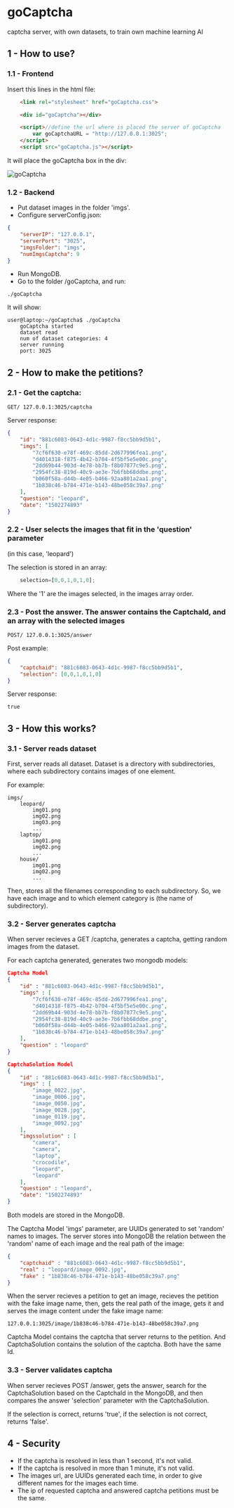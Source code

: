# goCaptcha
captcha server, with own datasets, to train own machine learning AI

## 1 - How to use?
### 1.1 - Frontend
Insert this lines in the html file:
```html
    <link rel="stylesheet" href="goCaptcha.css">

    <div id="goCaptcha"></div>

    <script>//define the url where is placed the server of goCaptcha
        var goCaptchaURL = "http://127.0.0.1:3025";
    </script>
    <script src="goCaptcha.js"></script>
```

It will place the goCaptcha box in the div:

![goCaptcha](https://raw.githubusercontent.com/arnaucode/goCaptcha/master/demo01.png "goCaptcha")

### 1.2 - Backend
- Put dataset images in the folder 'imgs'.
- Configure serverConfig.json:
```json
{
    "serverIP": "127.0.0.1",
    "serverPort": "3025",
    "imgsFolder": "imgs",
    "numImgsCaptcha": 9
}
```

- Run MongoDB.
- Go to the folder /goCaptcha, and run:
```
./goCaptcha
```
It will show:
```
user@laptop:~/goCaptcha$ ./goCaptcha
    goCaptcha started
    dataset read
    num of dataset categories: 4
    server running
    port: 3025
```


## 2 - How to make the petitions?

### 2.1 - Get the captcha:
```
GET/ 127.0.0.1:3025/captcha
```
Server response:
```json
{
    "id": "881c6083-0643-4d1c-9987-f8cc5bb9d5b1",
    "imgs": [
        "7cf6f630-e78f-469c-85dd-2d677996fea1.png",
        "d4014318-f875-4b42-b704-4f5bf5e5e00c.png",
        "2dd69b44-903d-4e78-bb7b-f8b07877c9e5.png",
        "2954fc38-819d-40c9-ae3e-7b6fbb68ddbe.png",
        "b060f58a-d44b-4e05-b466-92aa801a2aa1.png",
        "1b838c46-b784-471e-b143-48be058c39a7.png"
    ],
    "question": "leopard",
    "date": "1502274893"
}
```

### 2.2 - User selects the images that fit in the 'question' parameter
(in this case, 'leopard')

The selection is stored in an array:
```js
    selection=[0,0,1,0,1,0];
```
Where the '1' are the images selected, in the images array order.

### 2.3 - Post the answer. The answer contains the CaptchaId, and an array with the selected images
```
POST/ 127.0.0.1:3025/answer
```
Post example:
```json
{
	"captchaid": "881c6083-0643-4d1c-9987-f8cc5bb9d5b1",
	"selection": [0,0,1,0,1,0]
}
```
Server response:
```
true
```

## 3 - How this works?

### 3.1 - Server reads dataset
First, server reads all dataset. Dataset is a directory with subdirectories, where each subdirectory contains images of one element.

For example:
```
imgs/
    leopard/
        img01.png
        img02.png
        img03.png
        ...
    laptop/
        img01.png
        img02.png
        ...
    house/
        img01.png
        img02.png
        ...
```
Then, stores all the filenames corresponding to each subdirectory. So, we have each image and to which element category is (the name of subdirectory).


### 3.2 - Server generates captcha
When server recieves a GET /captcha, generates a captcha, getting random images from the dataset.

For each captcha generated, generates two mongodb models:
```json
Captcha Model
{
    "id" : "881c6083-0643-4d1c-9987-f8cc5bb9d5b1",
    "imgs" : [
        "7cf6f630-e78f-469c-85dd-2d677996fea1.png",
        "d4014318-f875-4b42-b704-4f5bf5e5e00c.png",
        "2dd69b44-903d-4e78-bb7b-f8b07877c9e5.png",
        "2954fc38-819d-40c9-ae3e-7b6fbb68ddbe.png",
        "b060f58a-d44b-4e05-b466-92aa801a2aa1.png",
        "1b838c46-b784-471e-b143-48be058c39a7.png"
    ],
    "question" : "leopard"
}
```

```json
CaptchaSolution Model
{
    "id" : "881c6083-0643-4d1c-9987-f8cc5bb9d5b1",
    "imgs" : [
        "image_0022.jpg",
        "image_0006.jpg",
        "image_0050.jpg",
        "image_0028.jpg",
        "image_0119.jpg",
        "image_0092.jpg"
    ],
    "imgssolution" : [
        "camera",
        "camera",
        "laptop",
        "crocodile",
        "leopard",
        "leopard"
    ],
    "question" : "leopard",
    "date": "1502274893"
}
```
Both models are stored in the MongoDB.

The Captcha Model 'imgs' parameter, are UUIDs generated to set 'random' names to images. The server stores into MongoDB the relation between the 'random' name of each image and the real path of the image:
```json
{
    "captchaid" : "881c6083-0643-4d1c-9987-f8cc5bb9d5b1",
    "real" : "leopard/image_0092.jpg",
    "fake" : "1b838c46-b784-471e-b143-48be058c39a7.png"
}
```
When the server recieves a petition to get an image, recieves the petition with the fake image name, then, gets the real path of the image, gets it and serves the image content under the fake image name:
```
127.0.0.1:3025/image/1b838c46-b784-471e-b143-48be058c39a7.png
```

Captcha Model contains the captcha that server returns to the petition. And CaptchaSolution contains the solution of the captcha. Both have the same Id.


### 3.3 - Server validates captcha
When server recieves POST /answer, gets the answer, search for the CaptchaSolution based on the CaptchaId in the MongoDB, and then compares the answer 'selection' parameter with the CaptchaSolution.

If the selection is correct, returns 'true', if the selection is not correct, returns 'false'.


## 4 - Security

- If the captcha is resolved in less than 1 second, it's not valid.
- If the captcha is resolved in more than 1 minute, it's not valid.
- The images url, are UUIDs generated each time, in order to give different names for the images each time.
- The ip of requested captcha and answered captcha petitions must be the same.
